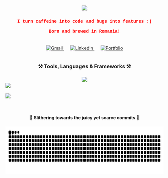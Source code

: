 <h1 align="center">
    <img src="https://readme-typing-svg.herokuapp.com/?font=Courier+New&size=35&center=true&vCenter=true&width=500&height=70&duration=3200&color=FF6347&lines=Oh,+you+found+me!;Welcome,+I+guess+🙄;" />
</h1>

<h4 align="center" style="font-family: 'Courier New', monospace; color: red;">
  I turn caffeine into code and bugs into features :)<br/><br/>
  Born and brewed in Romania!
</h4>

<br/>

<div align="center">
  <a href="mailto:robertpintilie55@gmail.com" style="margin:0 10px;">
    <img src="https://cdn.jsdelivr.net/npm/simple-icons@v9/icons/gmail.svg" alt="Gmail" width="40" height="40"/>
  </a>
  <a href="https://www.linkedin.com/in/…" style="margin:0 10px;">
    <img src="https://cdn.jsdelivr.net/npm/simple-icons@v9/icons/linkedin.svg" alt="LinkedIn" width="40" height="40"/>
  </a>
  <a href="https://robertpintilie.com" style="margin:0 10px;">
    <img src="https://cdn.jsdelivr.net/npm/simple-icons@v9/icons/website.svg" alt="Portfolio" width="40" height="40"/>
  </a>
</div>


<br/>
<div align="center">

<h3 align="center">⚒️ Tools, Languages & Frameworks ⚒️</h3>

<div align="center" style="margin-top: 24px;>
  
  <div style="display: grid; grid-template-columns: repeat(4, auto); gap: 10px;">
    <img src="https://skillicons.dev/icons?i=vscode,docker" />
      
<div style="display: grid; grid-template-columns: repeat(4, auto); gap: 10px; margin-bottom: 16px;">
    <img src="https://skillicons.dev/icons?i=angular,spring,dotnet,nodejs" />
  </div>
  </div>
  
<div style="display: grid; grid-template-columns: repeat(6, auto); gap: 10px; margin-bottom: 16px;">
    <img src="https://skillicons.dev/icons?i=cs,java,ts,html,css,mysql" />
  </div>
</div>

<br/>

<div align="center">
<h4> 🐍 Slithering towards the juicy yet scarce commits 🐍<h4>
<img src="https://raw.githubusercontent.com/Mayonnaise9886/Mayonnaise9886/output/snake.svg" alt="Snake animation" height="150" />







